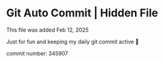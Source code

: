 # Git Auto Commit | Hidden File

This file was added Feb 12, 2025

Just for fun and keeping my daily git commit active 🤪

commit number: 345907

